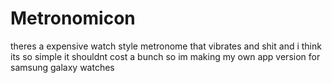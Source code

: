 # Metronomicon
 theres a expensive watch style metronome that vibrates and shit and i think its so simple it shouldnt cost a bunch so im making my own app version for samsung galaxy watches
